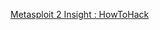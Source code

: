 
[Metasploit 2 Insight : HowToHack](https://old.reddit.com/r/HowToHack/comments/116f552/metasploit_2_insight)
